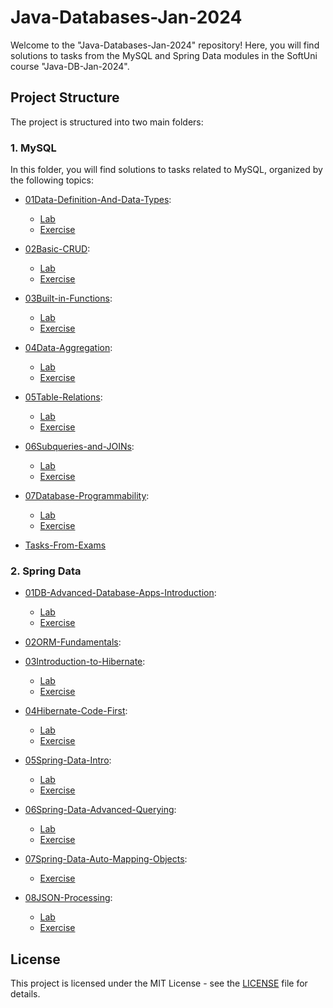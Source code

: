 # Java-Databases-Jan-2024
Welcome to the "Java-Databases-Jan-2024" repository! Here, you will find solutions to tasks from the MySQL and Spring Data modules in the SoftUni course "Java-DB-Jan-2024".

## Project Structure

The project is structured into two main folders:

### 1. MySQL

In this folder, you will find solutions to tasks related to MySQL, organized by the following topics:

- [01Data-Definition-And-Data-Types](./MySQL/01Data-Definition-And-Data-Types):
  - [Lab](./MySQL/01Data-Definition-And-Data-Types/Lab)		
  - [Exercise](./MySQL/01Data-Definition-And-Data-Types/Exercise)	

- [02Basic-CRUD](./MySQL/02Basic-CRUD):
  - [Lab](./MySQL/02Basic-CRUD/Lab)			
  - [Exercise](./MySQL/02Basic-CRUD/Exercise)	

- [03Built-in-Functions](./MySQL/03Built-in-Functions):
  - [Lab](./MySQL/03Built-in-Functions/Lab)			
  - [Exercise](./MySQL/03Built-in-Functions/Exercise)		

- [04Data-Aggregation](./MySQL/04Data-Aggregation):
  - [Lab](./MySQL/04Data-Aggregation/Lab)			
  - [Exercise](./MySQL/04Data-Aggregation/Exercise)		

- [05Table-Relations](./MySQL/05Table-Relations):
  - [Lab](./MySQL/05Table-Relations/Lab)			
  - [Exercise](./MySQL/05Table-Relations/Exercise)

- [06Subqueries-and-JOINs](./MySQL/06Subqueries-and-JOINs):
  - [Lab](./MySQL/06Subqueries-and-JOINs/Lab)			
  - [Exercise](./MySQL/06Subqueries-and-JOINs/Exercise)	

- [07Database-Programmability](./MySQL/07Database-Programmability):
  - [Lab](./MySQL/07Database-Programmability/Lab)	
  - [Exercise](./MySQL/07Database-Programmability/Exercise)

- [Tasks-From-Exams](./MySQL/Tasks-From-Exams)

### 2. Spring Data

- [01DB-Advanced-Database-Apps-Introduction](./SpringData/01DB-Advanced-Database-Apps-Introduction):
  - [Lab](./SpringData/01DB-Advanced-Database-Apps-Introduction/Lab)		
  - [Exercise](./SpringData/01DB-Advanced-Database-Apps-Introduction/Exercise)

- [02ORM-Fundamentals](./SpringData/02ORM-Fundamentals):

- [03Introduction-to-Hibernate](./SpringData/03Introduction-to-Hibernate):
  - [Lab](./SpringData/03Introduction-to-Hibernate/Lab)		
  - [Exercise](./SpringData/03Introduction-to-Hibernate/Exercise)
 
- [04Hibernate-Code-First](./SpringData/04Hibernate-Code-First):
  - [Lab](./SpringData/04Hibernate-Code-First/Lab)		
  - [Exercise](./SpringData/04Hibernate-Code-First/Exercise)

- [05Spring-Data-Intro](./SpringData/05Spring-Data-Intro):
  - [Lab](./SpringData/05Spring-Data-Intro/Lab)		
  - [Exercise](./SpringData/05Spring-Data-Intro/Exercise)
 
- [06Spring-Data-Advanced-Querying](./SpringData/06Spring-Data-Advanced-Querying):
  - [Lab](./SpringData/06Spring-Data-Advanced-Querying/Lab)		
  - [Exercise](./SpringData/06Spring-Data-Advanced-Querying/Exercise)

- [07Spring-Data-Auto-Mapping-Objects](./SpringData/07Spring-Data-Auto-Mapping-Objects):		
  - [Exercise](./SpringData/07Spring-Data-Auto-Mapping-Objects/Exercise)
 
- [08JSON-Processing](./SpringData/08JSON-Processing):
  - [Lab](./SpringData/08JSON-Processing/Lab)		
  - [Exercise](./SpringData/08JSON-Processing/Exercise)

## License

This project is licensed under the MIT License - see the [LICENSE](./LICENSE) file for details.
